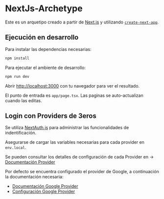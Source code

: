 # NextJs-Archetype

Este es un arquetipo creado a partir de [Next.js](https://nextjs.org/) y utilizando [`create-next-app`](https://github.com/vercel/next.js/tree/canary/packages/create-next-app).

## Ejecución en desarrollo

Para instalar las dependencias necesarias:

```bash
npm install
```

Para ejecutar el ambiente de desarrollo:

```bash
npm run dev
```

Abrir [http://localhost:3000](http://localhost:3000) con tu navegador para ver el resultado.

El punto de entrada es `app/page.tsx`. Las paginas se auto-actualizan cuando las editas.

## Login con Providers de 3eros

Se utiliza [NextAuth.js](https://https://next-auth.js.org//) para administrar las funcionalidades de indentificación.

Asegurarse de cargar las variables necesarias para cada provider en `env.local`.

Se pueden consultar los detalles de configuración de cada Provider en -> [Documentación Provider](https://next-auth.js.org/providers//)

Por defecto se encuentra configurado el provider de Google, a continuación la documentación necesaria:

* [Documentación Google Provider](https://developers.google.com/identity/protocols/oauth2//)
* [Configuración Google Provider](https://console.developers.google.com/apis/credentials//)